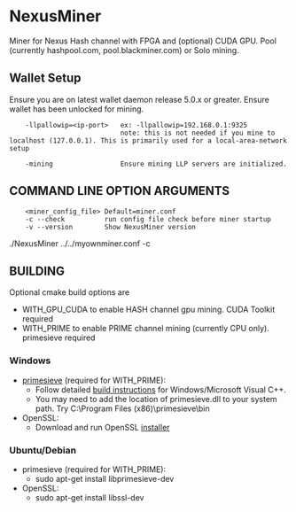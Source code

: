 # NexusMiner

Miner for Nexus Hash channel with FPGA and (optional) CUDA GPU. Pool (currently hashpool.com, pool.blackminer.com) or Solo mining.  


## Wallet Setup

Ensure you are on latest wallet daemon release 5.0.x or greater. Ensure wallet has been unlocked for mining.

```
    -llpallowip=<ip-port>   ex: -llpallowip=192.168.0.1:9325 
                            note: this is not needed if you mine to localhost (127.0.0.1). This is primarily used for a local-area-network setup

    -mining                 Ensure mining LLP servers are initialized.
```



## COMMAND LINE OPTION ARGUMENTS

```
    <miner_config_file> Default=miner.conf
    -c --check          run config file check before miner startup
    -v --version        Show NexusMiner version
```

  ./NexusMiner ../../myownminer.conf -c

## BUILDING

Optional cmake build options are
* WITH_GPU_CUDA       to enable HASH channel gpu mining. CUDA Toolkit required
* WITH_PRIME          to enable PRIME channel mining (currently CPU only). primesieve required

### Windows
* [primesieve](https://github.com/kimwalisch/primesieve) (required for WITH_PRIME): 
    * Follow detailed [build instructions](https://github.com/kimwalisch/primesieve/blob/master/doc/BUILD.md) for Windows/Microsoft Visual C++.
    * You may need to add the location of primesieve.dll to your system path.  Try C:\Program Files (x86)\primesieve\bin
* OpenSSL: 
    * Download and run OpenSSL [installer](https://slproweb.com/products/Win32OpenSSL.html)

### Ubuntu/Debian

* primesieve (required for WITH_PRIME):  
    * sudo apt-get install libprimesieve-dev
* OpenSSL:
    * sudo apt-get install libssl-dev
